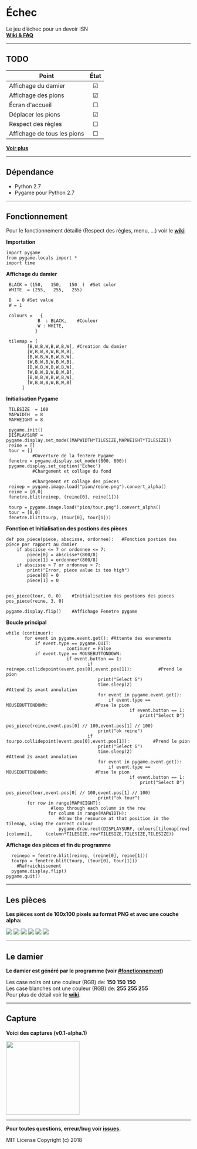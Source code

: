 # Échec
Le jeu d’échec pour un devoir ISN  
**[Wiki & FAQ](https://github.com/jamesdu031/echec/wiki)**

---------
TODO
-

| Point | État |
| --------------------- | :------------------------: |
| Affichage du damier   |☑|
| Affichage des pions   |☑|
| Écran d'accueil       |☐|
| Déplacer les pions    |☑|
| Respect des règles    |☐|
| Affichage de tous les pions  |☐|

**[Voir plus](https://github.com/jamesdu031/echec/projects/1)**
 
 --------
Dépendance
-
 
 
 - Python 2.7
 - Pygame pour Python 2.7

--------
Fonctionnement
-

Pour le fonctionnement détaillé (Respect des règles, menu, ...) voir le **[wiki](https://github.com/jamesdu031/echec/wiki)**  

**Importation**


    import pygame
    from pygame.locals import *
    import time
    
**Affichage du damier**
 
 
     BLACK = (150,   150,   150  )  #Set color
     WHITE  = (255,   255,   255)
     
     B  = 0 #Set value
     W = 1
     
     colours =   {
                B  : BLACK,    #Couleur
                W : WHITE,
               }
               
     tilemap = [
            [B,W,B,W,B,W,B,W], #Creation du damier
            [W,B,W,B,W,B,W,B],
            [B,W,B,W,B,W,B,W],
            [W,B,W,B,W,B,W,B],
            [B,W,B,W,B,W,B,W],
            [W,B,W,B,W,B,W,B],
            [B,W,B,W,B,W,B,W],
            [W,B,W,B,W,B,W,B]
          ]
          
**Initialisation Pygame**
 
 
     TILESIZE  = 100
     MAPWIDTH  = 8
     MAPHEIGHT = 8

     pygame.init()
     DISPLAYSURF = pygame.display.set_mode((MAPWIDTH*TILESIZE,MAPHEIGHT*TILESIZE))
     reine = []
     tour = []
              #Ouverture de la fen?ere Pygame
     fenetre = pygame.display.set_mode((800, 800))
     pygame.display.set_caption('Echec')
              #Chargement et collage du fond

              #Chargement et collage des pieces
     reinep = pygame.image.load("pion/reine.png").convert_alpha()
     reine = [0,0]
     fenetre.blit(reinep, (reine[0], reine[1]))

     tourp = pygame.image.load("pion/tour.png").convert_alpha()
     tour = [0,0]
     fenetre.blit(tourp, (tour[0], tour[1]))
     
**Fonction et Initialisation des postions des pièces**


    def pos_piece(piece, abscisse, ordonnee):   #Fonction postion des piece par rapport au damier
        if abscisse <= 7 or ordonnee <= 7:
            piece[0] = abscisse*(800/8)
            piece[1] = ordonnee*(800/8)
        if abscisse > 7 or ordonnee > 7:
            print("Error, piece value is too high")
            piece[0] = 0
            piece[1] = 0


    pos_piece(tour, 0, 0)    #Initialisation des postions des pieces
    pos_piece(reine, 3, 0)

    pygame.display.flip()    #Affichage Fenetre pygame


**Boucle principal**


    while (continuer):
	       for event in pygame.event.get():	#Attente des evenements
		       if event.type == pygame.QUIT:
                           continuer = False
		       if event.type == MOUSEBUTTONDOWN:
                           if event.button == 1:
                                   if reinepo.collidepoint(event.pos[0],event.pos[1]):          #Prend le pion
                                       print("Select G")
                                       time.sleep(2)                                           #Attend 2s avant annulation
                                       for event in pygame.event.get():
                                           if event.type == MOUSEBUTTONDOWN:                  #Pose le pion
                                                   if event.button == 1:
                                                       print("Select D")
                                                       pos_piece(reine,event.pos[0] // 100,event.pos[1] // 100)
                                       print("ok reine")
                                   if tourpo.collidepoint(event.pos[0],event.pos[1]):         #Prend le pion
                                       print("Select G")
                                       time.sleep(2)                                          #Attend 2s avant annulation
                                       for event in pygame.event.get():
                                           if event.type == MOUSEBUTTONDOWN:                  #Pose le pion
                                                   if event.button == 1:
                                                       print("Select D")
                                                       pos_piece(tour,event.pos[0] // 100,event.pos[1] // 100)
                                       print("ok tour")
            for row in range(MAPHEIGHT):
                     #loop through each column in the row
                    for column in range(MAPWIDTH):
                        #draw the resource at that position in the tilemap, using the correct colour
                        pygame.draw.rect(DISPLAYSURF, colours[tilemap[row][column]],     (column*TILESIZE,row*TILESIZE,TILESIZE,TILESIZE))
                    
                    
**Affichage des pièces et fin du programme**


      reinepo = fenetre.blit(reinep, (reine[0], reine[1]))
      tourpo = fenetre.blit(tourp, (tour[0], tour[1]))
        #Rafraichissement
      pygame.display.flip()
    pygame.quit()
 
 

----------
Les pièces
-

**Les pièces sont de 100x100 pixels au format PNG et avec une couche alpha:**

![](https://raw.githubusercontent.com/jamesdu031/echec/master/pion/chavalier.png)
![](https://raw.githubusercontent.com/jamesdu031/echec/master/pion/fou.png)
![](https://raw.githubusercontent.com/jamesdu031/echec/master/pion/pion.png)
![](https://raw.githubusercontent.com/jamesdu031/echec/master/pion/reine.png)
![](https://raw.githubusercontent.com/jamesdu031/echec/master/pion/roi.png)
![](https://raw.githubusercontent.com/jamesdu031/echec/master/pion/tour.png)


----------
Le damier
-

**Le damier est généré par le programme (voir [#fonctionnement](#fonctionnement))**

Les case noirs ont une couleur (RGB) de: **150 150 150**  
Les case blanches ont une couleur (RGB) de: **255 255 255**  
Pour plus de détail voir le **[wiki](https://github.com/jamesdu031/echec/wiki)**.  


----------
Capture
-

**Voici des captures (v0.1-alpha.1)** 
 
<img src="https://raw.githubusercontent.com/jamesdu031/echec/master/screen.PNG" alt="" width="200" height="200"/>

----------
**Pour toutes questions, erreur/bug voir [issues](https://github.com/jamesdu031/echec/issues).**  

MIT License Copyright (c) 2018
